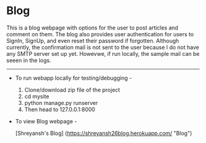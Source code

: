 Blog
====

This is a blog webpage with options for the user to post articles and comment on them.
The blog also provides user authentication for users to SignIn, SignUp, and even reset their password if forgotten. Although currently, the confirmation mail is not sent to the user because I do not have any SMTP server set up yet. Howevwe, if run locally, the sample mail can be seeen in the logs. 

-----

* To run webapp locally for testing/debugging -

  1. Clone/download zip file of the project
  2. cd mysite
  3. python manage.py runserver
  4. Then head to 127.0.0.1:8000

* To view Blog webpage -

  [Shreyansh's Blog] (https://shreyansh26blog.herokuapp.com/ "Blog")

